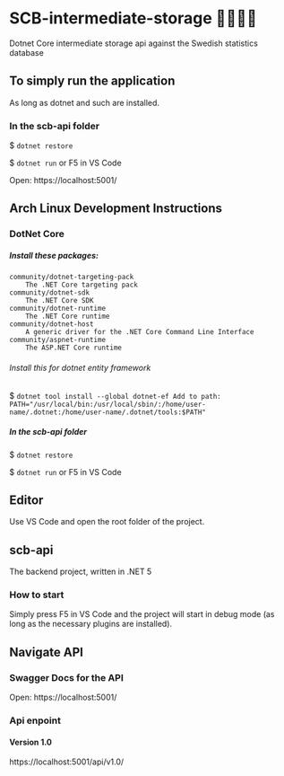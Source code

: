 # SCB-intermediate-storage 🏳️‍⚧️🏳️‍🌈
Dotnet Core intermediate storage api against the Swedish statistics database

## To simply run the application
As long as dotnet and such are installed.

### In the scb-api folder

$ `dotnet restore`

$ `dotnet run` or F5 in VS Code

Open: https://localhost:5001/

## Arch Linux Development Instructions
### DotNet Core
##### Install these packages:
```
community/dotnet-targeting-pack
    The .NET Core targeting pack
community/dotnet-sdk
    The .NET Core SDK
community/dotnet-runtime
    The .NET Core runtime
community/dotnet-host
    A generic driver for the .NET Core Command Line Interface
community/aspnet-runtime
    The ASP.NET Core runtime
```

###### Install this for dotnet entity framework
$ `dotnet tool install --global dotnet-ef
Add to path: PATH="/usr/local/bin:/usr/local/sbin/:/home/user-name/.dotnet:/home/user-name/.dotnet/tools:$PATH"`

##### In the scb-api folder
$ `dotnet restore`

$ `dotnet run`
or F5 in VS Code

## Editor
Use VS Code and open the root folder of the project.

## scb-api
The backend project, written in .NET 5

### How to start
Simply press F5 in VS Code and the project will start in debug mode (as long as the necessary plugins are installed).

## Navigate API

### Swagger Docs for the API
Open: https://localhost:5001/

### Api enpoint
#### Version 1.0
https://localhost:5001/api/v1.0/

